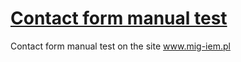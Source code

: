 # [Contact form manual test](https://drive.google.com/file/d/1VRyCV9KjNYsT78n94mdYkPefLzrVeX62/view?usp=sharing)

Contact form manual test on the site www.mig-iem.pl
